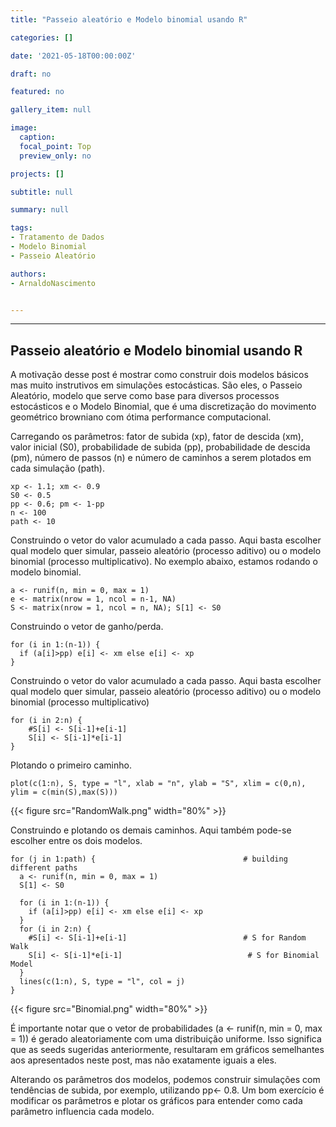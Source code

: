 ```yaml
---
title: "Passeio aleatório e Modelo binomial usando R"

categories: []

date: '2021-05-18T00:00:00Z' 

draft: no

featured: no

gallery_item: null

image:
  caption: 
  focal_point: Top
  preview_only: no

projects: []

subtitle: null

summary: null

tags: 
- Tratamento de Dados
- Modelo Binomial
- Passeio Aleatório

authors:
- ArnaldoNascimento


---
```




---
## Passeio aleatório e Modelo binomial usando R

A motivação desse post é mostrar como construir dois modelos básicos mas muito instrutivos em simulações estocásticas. São eles, o Passeio Aleatório, modelo que serve como base para diversos processos estocásticos e o Modelo Binomial, que é uma discretização do movimento geométrico browniano com ótima performance computacional.

Carregando os parâmetros: fator de subida (xp), fator de descida (xm), valor inicial (S0), probabilidade de subida (pp), probabilidade de descida (pm), número de passos (n) e número de caminhos a serem plotados em cada simulação (path).

    xp <- 1.1; xm <- 0.9         
    S0 <- 0.5                   
    pp <- 0.6; pm <- 1-pp        
    n <- 100                    
    path <- 10

Construindo o vetor do valor acumulado a cada passo. Aqui basta escolher qual modelo quer simular, passeio aleatório (processo aditivo) ou o modelo binomial (processo multiplicativo). No exemplo abaixo, estamos rodando o modelo binomial.

    a <- runif(n, min = 0, max = 1)                    
    e <- matrix(nrow = 1, ncol = n-1, NA)               
    S <- matrix(nrow = 1, ncol = n, NA); S[1] <- S0    

Construindo o vetor de ganho/perda.

    for (i in 1:(n-1)) {
      if (a[i]>pp) e[i] <- xm else e[i] <- xp           
    }

Construindo o vetor do valor acumulado a cada passo. Aqui basta escolher qual modelo quer simular, passeio aleatório (processo aditivo) ou o modelo binomial (processo multiplicativo)

    for (i in 2:n) {
        #S[i] <- S[i-1]+e[i-1]                         
        S[i] <- S[i-1]*e[i-1]                          
    }

Plotando o primeiro caminho.

    plot(c(1:n), S, type = "l", xlab = "n", ylab = "S", xlim = c(0,n), ylim = c(min(S),max(S)))
    
{{< figure src="RandomWalk.png" width="80%" >}}  


Construindo e plotando os demais caminhos. Aqui também pode-se escolher entre os dois modelos.

    for (j in 1:path) {                                 # building different paths
      a <- runif(n, min = 0, max = 1)
      S[1] <- S0
     
      for (i in 1:(n-1)) {
        if (a[i]>pp) e[i] <- xm else e[i] <- xp
      }
      for (i in 2:n) {
        #S[i] <- S[i-1]+e[i-1]                          # S for Random Walk
        S[i] <- S[i-1]*e[i-1]                            # S for Binomial Model
      }
      lines(c(1:n), S, type = "l", col = j)            
    }
    
    
{{< figure src="Binomial.png" width="80%" >}}  

É importante notar que o vetor de probabilidades (a <- runif(n, min = 0, max = 1)) é gerado aleatoriamente com uma distribuição uniforme. Isso significa que as seeds sugeridas anteriormente, resultaram em gráficos semelhantes aos apresentados neste post, mas não exatamente iguais a eles.

Alterando os parâmetros dos modelos, podemos construir simulações com tendências de subida, por exemplo, utilizando pp<- 0.8. Um bom exercício é modificar os parâmetros e plotar os gráficos para entender como cada parâmetro influencia cada modelo.
